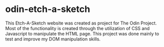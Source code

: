 # odin-etch-a-sketch
This Etch-A-Sketch website was created as project for The Odin Project. Most of the functionality is created through the utilization of CSS and Javascript to manipulate the HTML page. This project was done mainly to test and improve my DOM manipulation skills.